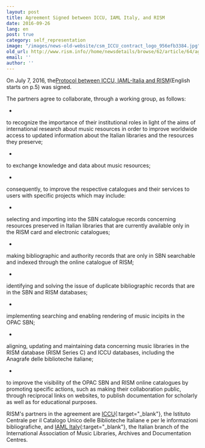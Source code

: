 ```yaml
---
layout: post
title: Agreement Signed between ICCU, IAML Italy, and RISM
date: 2016-09-26
lang: en
post: true
category: self_representation
image: "/images/news-old-website/csm_ICCU_contract_logo_956efb3384.jpg"
old_url: http://www.rism.info//home/newsdetails/browse/62/article/64/agreement-signed-between-iccu-iaml-italy-and-rism.html
email: ''
author: ''
---
```



On July 7, 2016, the[Protocol between ICCU, IAML-Italia and RISM](http://www.iccu.sbn.it/opencms/export/sites/iccu/documenti/2016/Convenzione_IALM_ICCU_RISM.pdf)(English starts on p.5) was signed.

The partners agree to collaborate, through a working group, as follows:

-

to recognize the importance of their institutional roles in light of the aims of international research about music resources in order to improve worldwide access to updated information about the Italian libraries and the resources they preserve;


-

to exchange knowledge and data about music resources;


-

consequently, to improve the respective catalogues and their services to users with specific projects which may include:


-

selecting and importing into the SBN catalogue records concerning resources preserved in Italian libraries that are currently available only in the RISM card and electronic catalogues;


-

making bibliographic and authority records that are only in SBN searchable and indexed through the online catalogue of RISM;


-

identifying and solving the issue of duplicate bibliographic records that are in the SBN and RISM databases;


-

implementing searching and enabling rendering of music incipits in the OPAC SBN;


-

aligning, updating and maintaining data concerning music libraries in the RISM database (RISM Series C) and ICCU databases, including the Anagrafe delle biblioteche italiane;



-

to improve the visibility of the OPAC SBN and RISM online catalogues by promoting specific actions, such as making their collaboration public, through reciprocal links on websites, to publish documentation for scholarly as well as for educational purposes.



RISM's partners in the agreement are [ICCU](http://www.iccu.sbn.it/){:target="_blank"}, the Istituto Centrale per il Catalogo Unico delle Biblioteche Italiane e per le informazioni bibliografiche, and [IAML Italy](http://www.iamlitalia.it/){:target="_blank"}, the Italian branch of the International Association of Music Libraries, Archives and Documentation Centres.

